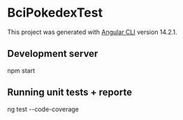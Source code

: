 # BciPokedexTest

This project was generated with [Angular CLI](https://github.com/angular/angular-cli) version 14.2.1.

## Development server
npm start

## Running unit tests + reporte
ng test  --code-coverage